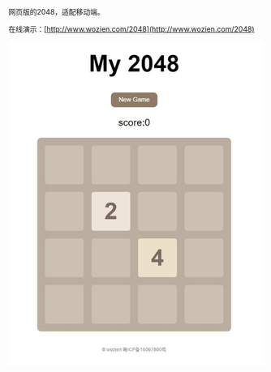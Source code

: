网页版的2048，适配移动端。

在线演示：[http://www.wozien.com/2048](http://www.wozien.com/2048)

![my 2048](2048.jpg 'my 2048')